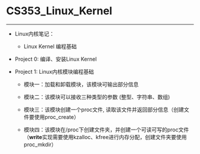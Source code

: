 # CS353_Linux_Kernel

------------

 - Linux内核笔记：
    - Linux Kernel 编程基础

 - Project 0: 编译、安装Linux Kernel

 - Project 1: Linux内核模块编程基础
   - 模块一：加载和卸载模块，该模块可输出部分信息

   - 模块二：该模块可以接收三种类型的参数 (整型、字符串、数组)

   - 模块三：该模块创建一个proc文件, 读取该文件并返回部分信息（创建文件要使用proc_create）

   - 模块四：该模块在/proc下创建文件夹，并创建一个可读可写的proc文件（**write**实现需要使用kzalloc、kfree进行内存分配，创建文件夹要使用proc_mkdir）
